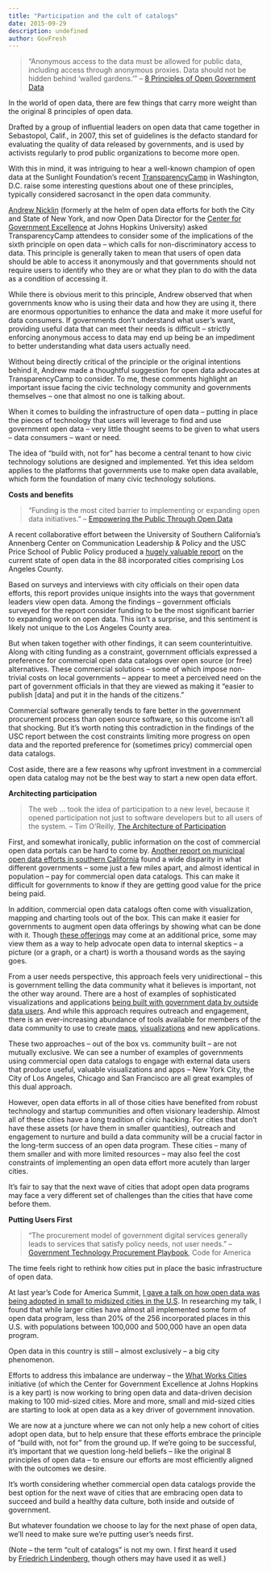 ```yaml
---
title: "Participation and the cult of catalogs"
date: 2015-09-29
description: undefined
author: GovFresh
---
```


<blockquote>“Anonymous access to the data must be allowed for public data, including access through anonymous proxies. Data should not be hidden behind ‘walled gardens.’”
– <a href="http://opengovdata.org/">8 Principles of Open Government Data</a></blockquote>
In the world of open data, there are few things that carry more weight than the original 8 principles of open data.

Drafted by a group of influential leaders on open data that came together in Sebastopol, Calif., in 2007, this set of guidelines is the defacto standard for evaluating the quality of data released by governments, and is used by activists regularly to prod public organizations to become more open.

With this in mind, it was intriguing to hear a well-known champion of open data at the Sunlight Foundation’s recent <a href="http://transparencycamp.org/">TransparencyCamp</a> in Washington, D.C. raise some interesting questions about one of these principles, typically considered sacrosanct in the open data community.

<a href="https://twitter.com/technickle">Andrew Nicklin</a> (formerly at the helm of open data efforts for both the City and State of New York, and now Open Data Director for the <a href="http://centerforgov.org/">Center for Government Excellence</a> at Johns Hopkins University) asked TransparencyCamp attendees to consider some of the implications of the sixth principle on open data – which calls for non-discriminatory access to data. This principle is generally taken to mean that users of open data should be able to access it anonymously and that governments should not require users to identify who they are or what they plan to do with the data as a condition of accessing it.

While there is obvious merit to this principle, Andrew observed that when governments know who is using their data and how they are using it, there are enormous opportunities to enhance the data and make it more useful for data consumers. If governments don’t understand what user’s want, providing useful data that can meet their needs is difficult – strictly enforcing anonymous access to data may end up being be an impediment to better understanding what data users actually need.

Without being directly critical of the principle or the original intentions behind it, Andrew made a thoughtful suggestion for open data advocates at TransparencyCamp to consider. To me, these comments highlight an important issue facing the civic technology community and governments themselves – one that almost no one is talking about.

When it comes to building the infrastructure of open data – putting in place the pieces of technology that users will leverage to find and use government open data – very little thought seems to be given to what users – data consumers – want or need.

The idea of “build with, not for” has become a central tenant to how civic technology solutions are designed and implemented. Yet this idea seldom applies to the platforms that governments use to make open data available, which form the foundation of many civic technology solutions.

<strong>Costs and benefits</strong>
<blockquote>“Funding is the most cited barrier to implementing or expanding open data initiatives.”
– <a href="http://communicationleadership.usc.edu/pubs/CivicTechUSCOpenDataLACounty.pdf">Empowering the Public Through Open Data</a></blockquote>
A recent collaborative effort between the University of Southern California’s Annenberg Center on Communication Leadership &amp; Policy and the USC Price School of Public Policy produced a <a href="http://communicationleadership.usc.edu/pubs/CivicTechUSCOpenDataLACounty.pdf">hugely valuable report</a> on the current state of open data in the 88 incorporated cities comprising Los Angeles County.

Based on surveys and interviews with city officials on their open data efforts, this report provides unique insights into the ways that government leaders view open data. Among the findings – government officials surveyed for the report consider funding to be the most significant barrier to expanding work on open data. This isn’t a surprise, and this sentiment is likely not unique to the Los Angeles County area.

But when taken together with other findings, it can seem counterintuitive. Along with citing funding as a constraint, government officials expressed a preference for commercial open data catalogs over open source (or free) alternatives. These commercial solutions – some of which impose non-trivial costs on local governments – appear to meet a perceived need on the part of government officials in that they are viewed as making it “easier to publish [data] and put it in the hands of the citizens.”

Commercial software generally tends to fare better in the government procurement process than open source software, so this outcome isn’t all that shocking. But it’s worth noting this contradiction in the findings of the USC report between the cost constraints limiting more progress on open data and the reported preference for (sometimes pricy) commercial open data catalogs.

Cost aside, there are a few reasons why upfront investment in a commercial open data catalog may not be the best way to start a new open data effort.

<strong>Architecting participation </strong>
<blockquote>The web … took the idea of participation to a new level, because it opened participation not just to software developers but to all users of the system.
– Tim O’Reilly, <a href="http://archive.oreilly.com/pub/a/oreilly/tim/articles/architecture_of_participation.html">The Architecture of Participation</a></blockquote>
First, and somewhat ironically, public information on the cost of commercial open data portals can be hard to come by. <a href="http://www.scpr.org/news/2015/06/24/52343/how-much-do-open-data-portals-cost-so-cal-governme/">Another report on municipal open data efforts in southern California</a> found a wide disparity in what different governments – some just a few miles apart, and almost identical in population – pay for commercial open data catalogs. This can make it difficult for governments to know if they are getting good value for the price being paid.

In addition, commercial open data catalogs often come with visualization, mapping and charting tools out of the box. This can make it easier for governments to augment open data offerings by showing what can be done with it. Though <a href="https://support.socrata.com/hc/en-us/articles/204798848-Getting-Started-with-Data-Lens">these offerings</a> may come at an additional price, some may view them as a way to help advocate open data to internal skeptics – a picture (or a graph, or a chart) is worth a thousand words as the saying goes.

From a user needs perspective, this approach feels very unidirectional – this is government telling the data community what it believes is important, not the other way around. There are a host of examples of sophisticated visualizations and applications <a href="http://www.citylab.com/crime/2013/02/5-ways-visualizing-crime-philadelphia/4641/">being built with government data by outside data users</a>. And while this approach requires outreach and engagement, there is an ever-increasing abundance of tools available for members of the data community to use to create <a href="http://academy.cartodb.com/">maps</a>, <a href="https://getconnect.io/">visualizations</a> and new applications.

These two approaches – out of the box vs. community built – are not mutually exclusive. We can see a number of examples of governments using commercial open data catalogs to engage with external data users that produce useful, valuable visualizations and apps – New York City, the City of Los Angeles, Chicago and San Francisco are all great examples of this dual approach.

However, open data efforts in all of those cities have benefited from robust technology and startup communities and often visionary leadership. Almost all of these cities have a long tradition of civic hacking. For cities that don’t have these assets (or have them in smaller quantities), outreach and engagement to nurture and build a data community will be a crucial factor in the long-term success of an open data program. These cities – many of them smaller and with more limited resources – may also feel the cost constraints of implementing an open data effort more acutely than larger cities.

It’s fair to say that the next wave of cities that adopt open data programs may face a very different set of challenges than the cities that have come before them.

<strong>Putting Users First</strong>
<blockquote>“The procurement model of government digital services generally leads to services that satisfy policy needs, not user needs.”
– <a href="http://www.codeforamerica.org/playbooks/technology-procurement/">Government Technology Procurement Playbook</a>, Code for America</blockquote>
The time feels right to rethink how cities put in place the basic infrastructure of open data.

At last year’s Code for America Summit, <a href="http://civic.io/2014/09/29/open-data-beyond-the-big-city/">I gave a talk on how open data was being adopted in small to midsized cities in the U.S</a>. In researching my talk, I found that while larger cities have almost all implemented some form of open data program, less than 20% of the 256 incorporated places in this U.S. with populations between 100,000 and 500,000 have an open data program.

Open data in this country is still – almost exclusively – a big city phenomenon.

Efforts to address this imbalance are underway – the <a href="http://whatworkscities.bloomberg.org/">What Works Cities</a> initiative (of which the Center for Government Excellence at Johns Hopkins is a key part) is now working to bring open data and data-driven decision making to 100 mid-sized cities. More and more, small and mid-sized cities are starting to look at open data as a key driver of government innovation.

We are now at a juncture where we can not only help a new cohort of cities adopt open data, but to help ensure that these efforts embrace the principle of “build with, not for” from the ground up. If we’re going to be successful, it’s important that we question long-held beliefs – like the original 8 principles of open data – to ensure our efforts are most efficiently aligned with the outcomes we desire.

It’s worth considering whether commercial open data catalogs provide the best option for the next wave of cities that are embracing open data to succeed and build a healthy data culture, both inside and outside of government.

But whatever foundation we choose to lay for the next phase of open data, we’ll need to make sure we’re putting user’s needs first.

(Note – the term “cult of catalogs” is not my own. I first heard it used by <a href="https://twitter.com/pudo">Friedrich Lindenberg</a>, though others may have used it as well.)
